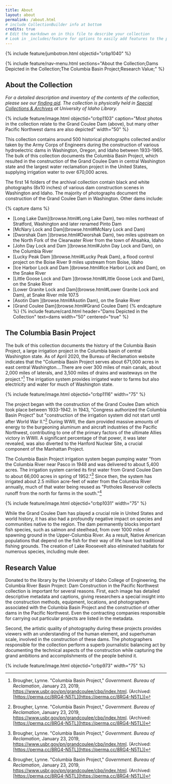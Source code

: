 ```yaml
---
title: About
layout: about
permalink: /about.html
# include CollectionBuilder info at bottom
credits: true
# Edit the markdown on in this file to describe your collection
# Look in _includes/feature for options to easily add features to the page
---
```


{% include feature/jumbotron.html objectid="crbp1040" %} 

{% include feature/nav-menu.html sections="About the Collection;Dams Depicted in the Collection;The Columbia Basin Project;Research Value;" %}

## About the Collection

*For a detailed description and inventory of the contents of the collection, please see our [finding aid](http://archiveswest.orbiscascade.org/ark:/80444/xv165618/op=fstyle.aspx?t=k&q=). The collection is physically held in [Special Collections & Archives](https://www.lib.uidaho.edu/special-collections/) at University of Idaho Library.*

{% include feature/image.html objectid="crbp1103" caption="Most photos in the collection relate to the Grand Coulee Dam (above), but many other Pacific Northwest dams are also depicted" width="50" %}

This collection contains around 500 historical photographs collected and/or taken by the Army Corps of Engineers during the construction of various hydroelectric dams in Washington, Oregon, and Idaho between 1933-1965. The bulk of this collection documents the Columbia Basin Project, which resulted in the construction of the Grand Coulee Dam in central Washington state and the largest water reclamation project in the United States, supplying irrigation water to over 670,000 acres.

The first 14 folders of the archival collection contain black and white photographs (8x10 inches) of various dam construction scenes in Washington and Idaho. The majority of photographs document the construction of the Grand Coulee Dam in Washington. Other dams include:

{% capture dams %}
- [Long Lake Dam](browse.html#Long Lake Dam), two miles northeast of Stratford, Washington and later renamed Pinto Dam
- [McNary Lock and Dam](browse.html#McNary Lock and Dam)
- [Dworshak Dam ](browse.html#Dworshak Dam), two miles upstream on the North Fork of the Clearwater River from the town of Ahsahka, Idaho
- [John Day Lock and Dam ](browse.html#John Day Lock and Dam), on the Columbia River
- [Lucky Peak Dam ](browse.html#Lucky Peak Dam), a flood control project on the Boise River 9 miles upstream from Boise, Idaho
- [Ice Harbor Lock and Dam ](browse.html#Ice Harbor Lock and Dam), on the Snake River
- [Little Goose Lock and Dam ](browse.html#Little Goose Lock and Dam), on the Snake River
- [Lower Granite Lock and Dam](browse.html#Lower Granite Lock and Dam), at Snake River mile 107.5
- [Asotin Dam ](browse.html#Asotin Dam), on the Snake River
- [Grand Coulee Dam](browse.html#Grand Coulee Dam)
{% endcapture %}
{% include feature/card.html header="Dams Depicted in the Collection" text=dams width="50" centered="true" %}

## The Columbia Basin Project

The bulk of this collection documents the history of the Columbia Basin Project, a large irrigation project in the Columbia basin of central Washington state. As of April 2020, the Bureau of Reclamation website indicates that the "Columbia Basin Project serves about 671,000 acres in east central Washington....There are over 300 miles of main canals, about 2,000 miles of laterals, and 3,500 miles of drains and wasteways on the project."[^1] The irrigation system provides irrigated water to farms but also electricity and water for much of Washington state.

{% include feature/image.html objectid="crbp1116" width="75" %}

The project began with the construction of the Grand Coulee Dam which took place between 1933-1942. In 1943, "Congress authorized the Columbia Basin Project" but "construction of the irrigation system did not start until after World War II."[^1] During WWII, the dam provided massive amounts of energy to the burgeoning aluminum and aircraft industries of the Pacific Northwest, contributing to one of the primary factors of the ultimate Allies victory in WWII. A significant percentage of that power, it was later revealed, was also diverted to the Hanford Nuclear Site, a crucial component of the Manhattan Project. 

The Columbia Basin Project irrigation system began pumping water "from the Columbia River near Pasco in 1948 and was delivered to about 5,400 acres. The irrigation system carried its first water from Grand Coulee Dam to about 66,000 acres in spring of 1952."[^1] Since then, the system has irrigated about 2.5 million acre-feet of water from the Columbia River annually, much of that water being reused as "Potholes Reservoir collects runoff from the north for farms in the south."[^1]

{% include feature/image.html objectid="crbp1031" width="75" %}

While the Grand Coulee Dam has played a crucial role in United States and world history, it has also had a profoundly negative impact on species and communities native to the region. The dam permanently blocks important fish species, such as salmon and steelhead, from over 1000 miles of spawning ground in the Upper-Columbia River. As a result, Native American populations that depend on the fish for their way of life have lost traditional fishing grounds. The creation of Lake Roosevelt also eliminated habitats for numerous species, including mule deer.

## Research Value

Donated to the library by the University of Idaho College of Engineering, the Columbia River Basin Project: Dam Construction in the Pacific Northwest collection is important for several reasons. First, each image has detailed descriptive metadata and captions, giving researchers a special insight into the construction methods, equipment, locations, and photographers associated with the Columbia Basin Project and the construction of other dams in the Pacific Northwest. Even the contracting companies responsible for carrying out particular projects are listed in the metadata.

Second, the artistic quality of photography during these projects provides viewers with an understanding of the human element, and superhuman scale, involved in the construction of these dams. The photographers responsible for the collection perform a superb journalistic balancing act by documenting the technical aspects of the construction while capturing the grand ambitions and accomplishments of the people behind it.

{% include feature/image.html objectid="crbp973" width="75" %}

[^1]: Brougher, Lynne. "Columbia Basin Project," *Government. Bureau of Reclamation*, January 23, 2019, <https://www.usbr.gov/pn/grandcoulee/cbp/index.html>. (Archived: [https://perma.cc/8RG4-N5TL](https://perma.cc/8RG4-N5TL))
